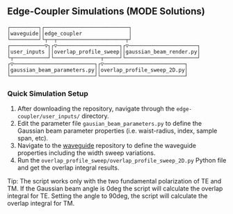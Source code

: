 ## Edge-Coupler Simulations (MODE Solutions)

    ┌─────────┐┌───────────────────────────┐                      
    │waveguide││edge_coupler               │                      
    └─────────┘└┬──┬──────────────────────┬┘                      
    ┌───────────▽┐┌▽────────────────────┐┌▽──────────────────────┐
    │user_inputs ││overlap_profile_sweep││gaussian_beam_render.py│
    └┬───────────┘└───────────────┬─────┘└───────────────────────┘
    ┌▽──────────────────────────┐┌▽──────────────────────────┐    
    │gaussian_beam_parameters.py││overlap_profile_sweep_2D.py│    
    └───────────────────────────┘└───────────────────────────┘    
    
    

### Quick Simulation Setup

1. After downloading the repository, navigate through the `edge-coupler/user_inputs/` directory.
2. Edit the parameter file `gausian_beam_parameters.py` to define the Gaussian beam parameter properties (i.e. waist-radius, index, sample span, etc). 
3. Navigate to the [waveguide](../waveguide) repository to define the waveguide properties including the width sweep variations. 
4. Run the `overlap_profile_sweep/overlap_profile_sweep_2D.py` Python file and get the overlap integral results.

Tip: The script works only with the two fundamental polarization of TE and TM. If the Gaussian beam angle is 0deg the script will calculate the overlap integral for TE. Setting the angle to 90deg, the script will calculate the overlap integral for TM.

